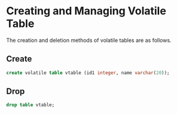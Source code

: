 # Creating and Managing Volatile Table

The creation and deletion methods of volatile tables are as follows.

## Create

```sql
create volatile table vtable (id1 integer, name varchar(20));
```

## Drop

```sql
drop table vtable;
```

